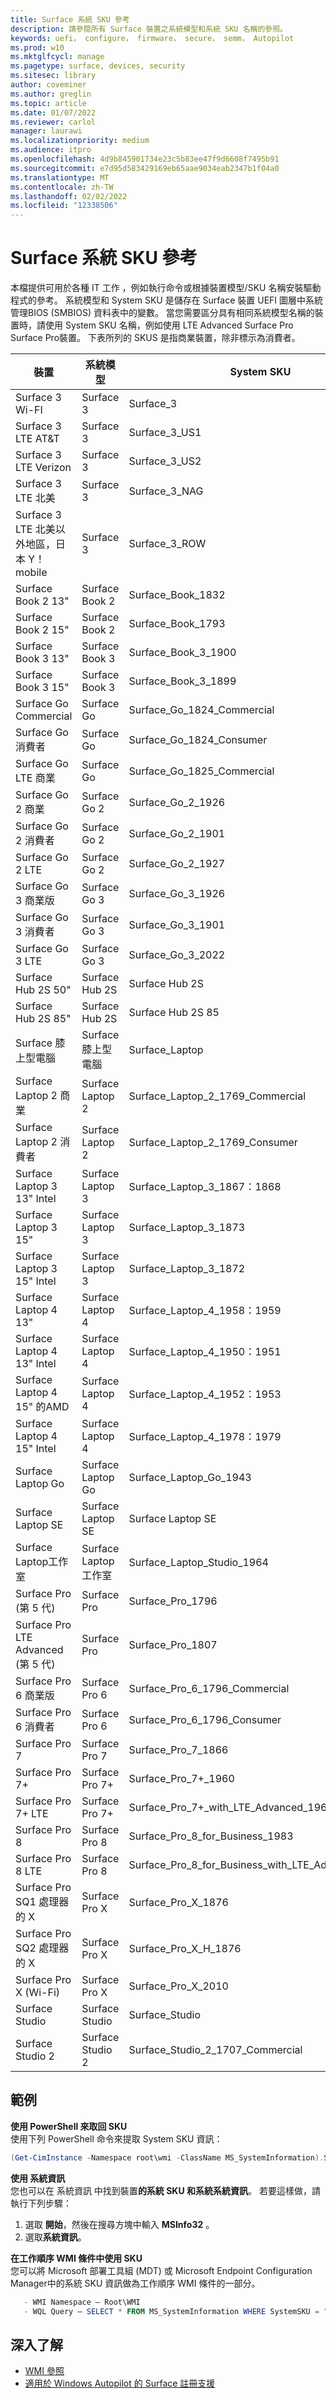 ```yaml
---
title: Surface 系統 SKU 參考
description: 請參閱所有 Surface 裝置之系統模型和系統 SKU 名稱的參照。
keywords: uefi， configure， firmware， secure， semm， Autopilot
ms.prod: w10
ms.mktglfcycl: manage
ms.pagetype: surface, devices, security
ms.sitesec: library
author: coveminer
ms.author: greglin
ms.topic: article
ms.date: 01/07/2022
ms.reviewer: carlol
manager: laurawi
ms.localizationpriority: medium
ms.audience: itpro
ms.openlocfilehash: 4d9b845901734e23c5b83ee47f9d6608f7495b91
ms.sourcegitcommit: e7d95d583429169eb65aae9034eab2347b1f04a0
ms.translationtype: MT
ms.contentlocale: zh-TW
ms.lasthandoff: 02/02/2022
ms.locfileid: "12338506"
---
```

# <a name="surface-system-sku-reference"></a>Surface 系統 SKU 參考

本檔提供可用於各種 IT 工作 ，例如執行命令或根據裝置模型/SKU 名稱安裝驅動程式的參考。 系統模型和 System SKU 是儲存在 Surface 裝置 UEFI 圖層中系統管理BIOS (SMBIOS) 資料表中的變數。 當您需要區分具有相同系統模型名稱的裝置時，請使用 System SKU 名稱，例如使用 LTE Advanced Surface Pro Surface Pro裝置。 下表所列的 SKUS 是指商業裝置，除非標示為消費者。 

| 裝置   | 系統模型 | System SKU       |
| ---------- | ----------- | -------------- |
| Surface 3 Wi-FI                                               | Surface 3        | Surface_3                        |
| Surface 3 LTE AT&T                                           | Surface 3        | Surface_3_US1                    |
| Surface 3 LTE Verizon                                        | Surface 3        | Surface_3_US2                    |
| Surface 3 LTE 北美                                  | Surface 3        | Surface_3_NAG                    |
| Surface 3 LTE 北美以外地區，日本 Y！mobile | Surface 3        | Surface_3_ROW                    |
| Surface Book 2 13"                                           | Surface Book 2   | Surface_Book_1832                |
| Surface Book 2 15"                                           | Surface Book 2   | Surface_Book_1793                |
| Surface Book 3 13"                                           | Surface Book 3   | Surface_Book_3_1900                |
| Surface Book 3 15"                                           | Surface Book 3   | Surface_Book_3_1899
| Surface Go Commercial                                        | Surface Go       | Surface_Go_1824_Commercial       |
| Surface Go 消費者                                          | Surface Go       | Surface_Go_1824_Consumer         |
| Surface Go LTE 商業                                    | Surface Go       | Surface_Go_1825_Commercial |
| Surface Go 2 商業                                      | Surface Go 2     | Surface_Go_2_1926                |
| Surface Go 2 消費者                                        | Surface Go 2     | Surface_Go_2_1901                |
| Surface Go 2 LTE                                             | Surface Go 2     | Surface_Go_2_1927                |
| Surface Go 3 商業版                                      | Surface Go 3     | Surface_Go_3_1926                |
| Surface Go 3 消費者                                        | Surface Go 3     | Surface_Go_3_1901                |
| Surface Go 3 LTE                                             | Surface Go 3     | Surface_Go_3_2022                |
| Surface Hub 2S 50"                                           | Surface Hub 2S   | Surface Hub 2S                   |
| Surface Hub 2S 85"                                           | Surface Hub 2S   | Surface Hub 2S 85                |
| Surface 膝上型電腦                                               | Surface 膝上型電腦   | Surface_Laptop                   |
| Surface Laptop 2 商業                                  | Surface Laptop 2 | Surface_Laptop_2_1769_Commercial |
| Surface Laptop 2 消費者                                    | Surface Laptop 2 | Surface_Laptop_2_1769_Consumer   |
| Surface Laptop 3 13" Intel                                   | Surface Laptop 3 | Surface_Laptop_3_1867：1868 |
| Surface Laptop 3 15"                                     | Surface Laptop 3 | Surface_Laptop_3_1873      |
| Surface Laptop 3 15" Intel                                   | Surface Laptop 3 | Surface_Laptop_3_1872      |
| Surface Laptop 4 13"                                     | Surface Laptop 4 | Surface_Laptop_4_1958：1959    |
| Surface Laptop 4 13" Intel                                   | Surface Laptop 4 | Surface_Laptop_4_1950：1951 |
| Surface Laptop 4 15" 的AMD                                     | Surface Laptop 4 | Surface_Laptop_4_1952：1953     |
| Surface Laptop 4 15" Intel                                   | Surface Laptop 4 | Surface_Laptop_4_1978：1979     |
| Surface Laptop Go                                            | Surface Laptop Go | Surface_Laptop_Go_1943      |
| Surface Laptop SE                                            | Surface Laptop SE | Surface Laptop SE            |
| Surface Laptop工作室                                        | Surface Laptop工作室 | Surface_Laptop_Studio_1964 |
| Surface Pro (第 5 代)                                         | Surface Pro      | Surface_Pro_1796                 |
| Surface Pro LTE Advanced (第 5 代)                       | Surface Pro      | Surface_Pro_1807                 |
| Surface Pro 6 商業版                                     | Surface Pro 6    | Surface_Pro_6_1796_Commercial    |
| Surface Pro 6 消費者                                       | Surface Pro 6    | Surface_Pro_6_1796_Consumer      |
| Surface Pro 7                                                | Surface Pro 7    | Surface_Pro_7_1866         |
| Surface Pro 7+                                               | Surface Pro 7+   | Surface_Pro_7+_1960|
| Surface Pro 7+ LTE                                           | Surface Pro 7+   | Surface_Pro_7+_with_LTE_Advanced_1961|
| Surface Pro 8                                                | Surface Pro 8    | Surface_Pro_8_for_Business_1983|
| Surface Pro 8 LTE                                            | Surface Pro 8    | Surface_Pro_8_for_Business_with_LTE_Advanced_1982|
| Surface Pro SQ1 處理器的 X                             | Surface Pro X    | Surface_Pro_X_1876         |
| Surface Pro SQ2 處理器的 X                             | Surface Pro X    | Surface_Pro_X_H_1876        |
| Surface Pro X (Wi-Fi)                                         | Surface Pro X    | Surface_Pro_X_2010        |
| Surface Studio                                               | Surface Studio   | Surface_Studio   |
| Surface Studio 2                                             | Surface Studio 2 | Surface_Studio_2_1707_Commercial   |


## <a name="examples"></a>範例

**使用 PowerShell 來取回 SKU**  
使用下列 PowerShell 命令來提取 System SKU 資訊：

 ``` powershell  
(Get-CimInstance -Namespace root\wmi -ClassName MS_SystemInformation).SystemSKU
```

**使用 系統資訊**  
您也可以在 系統資訊 中找到裝置**的系統 SKU 和系統系統資訊**。 若要這樣做，請執行下列步驟：

1. 選取 **開始**，然後在搜尋方塊中輸入 **MSInfo32** 。  
1. 選取**系統資訊**。

**在工作順序 WMI 條件中使用 SKU**  
您可以將 Microsoft 部署工具組 (MDT) 或 Microsoft Endpoint Configuration Manager中的系統 SKU 資訊做為工作順序 WMI 條件的一部分。

 ``` powershell  
    - WMI Namespace – Root\WMI
    - WQL Query – SELECT * FROM MS_SystemInformation WHERE SystemSKU = "Surface_Pro_1796"
 ```

## <a name="learn-more"></a>深入了解

- [WMI 參照](/windows/win32/wmisdk/wmi-reference)
- [適用於 Windows Autopilot 的 Surface 註冊支援](surface-autopilot-registration-support.md)
